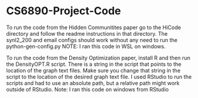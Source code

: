 # CS6890-Project-Code
To run the code from the Hidden Communitites paper go to the HiCode directory and follow the readme instructions in that directory. The synl2_200 and email configs should work without any need to run the python-gen-config.py
NOTE: I ran this code in WSL on windows.

To run the code from the Density Optimization paper, install R and then run the DensityOPT.R script. There is a string in the script that points to the location of the graph text files. Make sure you change that string in the script to the location of the desired graph text file. I used RStudio to run the scripts and had to use an absolute path, but a relative path might work outside of RStudio.
Note: I ran this code on windows from RStudio